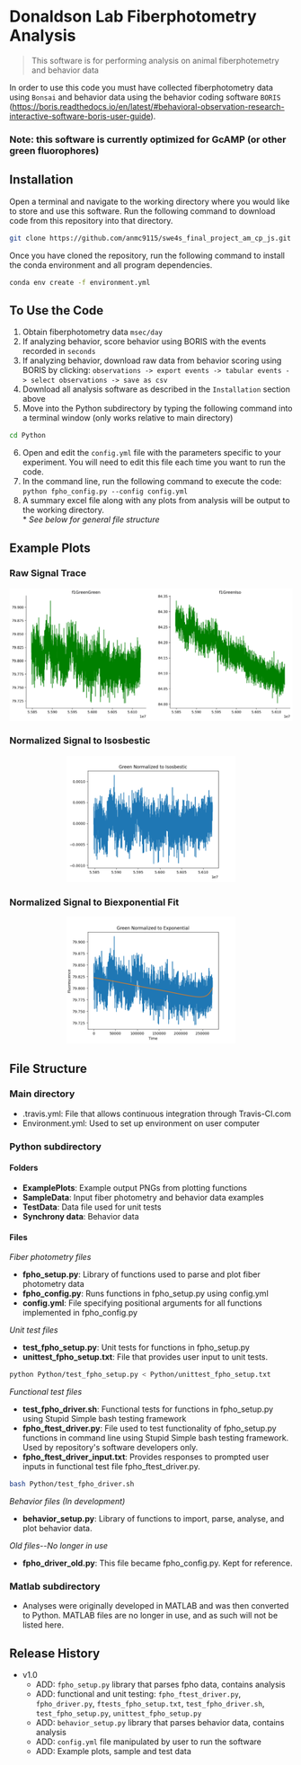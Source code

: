 # Donaldson Lab Fiberphotometry Analysis
> This software is for performing analysis on animal fiberphotemetry and behavior data 

In order to use this code you must have collected fiberphotometry data using `Bonsai` and behavior data using the behavior coding software `BORIS` (https://boris.readthedocs.io/en/latest/#behavioral-observation-research-interactive-software-boris-user-guide). 

### Note: this software is currently optimized for GcAMP (or other green fluorophores)


## Installation

Open a terminal and navigate to the working directory where you would like to store and use this software. Run the following command to download code from this repository into that directory. 

```sh
git clone https://github.com/anmc9115/swe4s_final_project_am_cp_js.git
```
Once you have cloned the repository, run the following command to install the conda environment and all program dependencies.
```sh
conda env create -f environment.yml
```

## To Use the Code
1. Obtain fiberphotometry data `msec/day`
2. If analyzing behavior, score behavior using BORIS with the events recorded in `seconds`
3. If analyzing behavior, download raw data from behavior scoring using BORIS by clicking: `observations -> export events -> tabular events -> select observations -> save as csv`
4. Download all analysis software as described in the `Installation` section above
5. Move into the Python subdirectory by typing the following command into a terminal window (only works relative to main directory)
```sh
cd Python
```
6. Open and edit the `config.yml` file with the parameters specific to your experiment. You will need to edit this file each time you want to run the code.
7. In the command line, run the following command to execute the code:
      `python fpho_config.py --config config.yml`
8. A summary excel file along with any plots from analysis will be output to the working directory.   
\* *See below for general file structure*

## Example Plots
### Raw Signal Trace
<center><img src="Python/ExamplePlots/Ex_RawSig.png" width="600"/></center>

### Normalized Signal to Isosbestic
<center><img src="Python/ExamplePlots/Ex_NormIso.png" width="300"/></center>

### Normalized Signal to Biexponential Fit
<center><img src="Python/ExamplePlots/Ex_NormExp.png" width="300"/></center>

## File Structure

### Main directory
* .travis.yml: File that allows continuous integration through Travis-CI.com   
* Environment.yml: Used to set up environment on user computer  

### Python subdirectory
#### Folders
* **ExamplePlots**: Example output PNGs from plotting functions
* **SampleData**: Input fiber photometry and behavior data examples
* **TestData**: Data file used for unit tests
* **Synchrony data**: Behavior data

#### Files

*Fiber photometry files*
* **fpho_setup.py**: Library of functions used to parse and plot fiber photometry data
* **fpho_config.py**: Runs functions in fpho_setup.py using config.yml
* **config.yml**: File specifying positional arguments for all functions implemented in fpho_config.py

*Unit test files*
* **test_fpho_setup.py**: Unit tests for functions in fpho_setup.py
* **unittest_fpho_setup.txt**: File that provides user input to unit tests. 

```sh
python Python/test_fpho_setup.py < Python/unittest_fpho_setup.txt
```

*Functional test files*
* **test_fpho_driver.sh**: Functional tests for functions in fpho_setup.py using Stupid Simple bash testing framework
* **fpho_ftest_driver.py**: File used to test functionality of fpho_setup.py functions in command line using Stupid Simple bash testing framework. Used by repository's software developers only.
* **fpho_ftest_driver_input.txt**: Provides responses to prompted user inputs in functional test file fpho_ftest_driver.py.
```sh
bash Python/test_fpho_driver.sh
```

*Behavior files (In development)*
* **behavior_setup.py**: Library of functions to import, parse, analyse, and plot behavior data.

*Old files--No longer in use*
* **fpho_driver_old.py**: This file became fpho_config.py. Kept for reference.

### Matlab subdirectory
* Analyses were originally developed in MATLAB and was then converted to Python. MATLAB files are no longer in use, and as such will not be listed here. 

## Release History

* v1.0
    * ADD: `fpho_setup.py` library that parses fpho data, contains analysis
    * ADD: functional and unit testing: `fpho_ftest_driver.py`, `fpho_driver.py`, `ftests_fpho_setup.txt`, `test_fpho_driver.sh`, `test_fpho_setup.py`, `unittest_fpho_setup.py`
    * ADD: `behavior_setup.py` library that parses behavior data, contains analysis
    * ADD: `config.yml` file manipulated by user to run the software
    * ADD: Example plots, sample and test data
